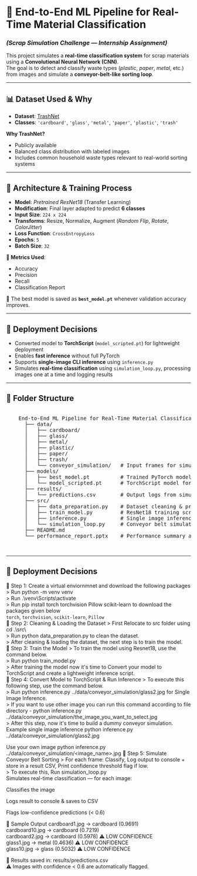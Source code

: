 # 🚀 **End-to-End ML Pipeline for Real-Time Material Classification**  
### _(Scrap Simulation Challenge — Internship Assignment)_

This project simulates a **real-time classification system** for scrap materials using a **Convolutional Neural Network (CNN)**.  
The goal is to detect and classify waste types (_plastic_, _paper_, _metal_, etc.) from images and simulate a **conveyor-belt-like sorting loop**.

---

## 📊 **Dataset Used & Why**

- **Dataset**: [TrashNet](https://github.com/garythung/trashnet)  
- **Classes**: `'cardboard'`, `'glass'`, `'metal'`, `'paper'`, `'plastic'`, `'trash'`

**Why TrashNet?**
-  Publicly available
-  Balanced class distribution with labeled images
-  Includes common household waste types relevant to real-world sorting systems

---

## 🧠 **Architecture & Training Process**

- **Model**: *Pretrained ResNet18* (Transfer Learning)
- **Modification**: Final layer adapted to predict **6 classes**
- **Input Size**: `224 x 224`
- **Transforms**: Resize, Normalize, Augment (*Random Flip*, *Rotate*, *ColorJitter*)
- **Loss Function**: `CrossEntropyLoss`
- **Epochs**: `5`
- **Batch Size**: `32`

**🧪 Metrics Used**:
- Accuracy  
- Precision  
- Recall  
- Classification Report

📌 The best model is saved as **`best_model.pt`** whenever validation accuracy improves.

---

## 🚀 **Deployment Decisions**

- Converted model to **TorchScript** (`model_scripted.pt`) for lightweight deployment
- Enables **fast inference** without full PyTorch
- Supports **single-image CLI inference** using `inference.py`
- Simulates **real-time classification** using `simulation_loop.py`, processing images one at a time and logging results

---

## 📁 **Folder Structure**
  <pre> 
    End-to-End ML Pipeline for Real-Time Material Classification/
      ├── data/
      │   ├── cardboard/
      │   ├── glass/
      │   ├── metal/
      │   ├── plastic/
      │   ├── paper/
      │   ├── trash/
      │   └── conveyor_simulation/   # Input frames for simulation
      ├── models/
      │   ├── best_model.pt          # Trained PyTorch model
      │   └── model_scripted.pt      # TorchScript model for deployment
      ├── results/
      │   └── predictions.csv        # Output logs from simulation
      ├── src/
      │   ├── data_preparation.py    # Dataset cleaning & preparation
      │   ├── train_model.py         # ResNet18 training script
      │   ├── inference.py           # Single image inference
      │   └── simulation_loop.py     # Conveyor belt simulation loop
      ├── README.md
      └── performance_report.pptx    # Performance summary and visuals

     </pre>

---

## 🚀 **Deployment Decisions**
🔹 Step 1: Create a virtual enviornmnet and download the following packages    
    > Run python -m venv venv  
    > Run .\venv\Scripts\activate  
    > Run pip install torch torchvision Pillow scikit-learn to download the packages given below  
    `torch`, `torchvision`, `scikit-learn`, `Pillow`  
🔹 Step 2: Cleaning & Loading the Dataset
    > First Relocate to src folder using cd .\src\  
    > Run python data_preparation.py to clean the dataset.  
    > After cleaning & loading the dataset, the next step is to train the model.  
🔹 Step 3: Train the Model
    > To train the model using Resnet18, use the command below.  
    > Run python train_model.py  
    > After training the model now it's time to Convert your model to TorchScript and create a lightweight inference script.  
🔹 Step 4: Convert Model to TorchScript & Run Inference
    > To execute this following step, use the command below.  
    > Run python inference.py ../data/conveyor_simulation/glass2.jpg for Single Image Inference.  
    > If you want to use other image you can run this command according to file directory - python inference.py ../data/conveyor_simulation/the_image_you_want_to_select.jpg  
    > After this step, now it's time to build a dummy conveyor simulation.  
Example single image inference
python inference.py ../data/conveyor_simulation/glass2.jpg

Use your own image
python inference.py ../data/conveyor_simulation/<image_name>.jpg
🔹 Step 5: Simulate Conveyor Belt Sorting
    > For each frame: Classify, Log output to console + store in a result CSV, Print confidence threshold flag if low.  
    > To execute this, Run simulation_loop.py  
Simulates real-time classification — for each image:

Classifies the image

Logs result to console & saves to CSV

Flags low-confidence predictions (< 0.6)

📍 Sample Output
cardboard1.jpg   →  cardboard (0.9691)  
cardboard10.jpg  →  cardboard (0.7219)  
cardboard2.jpg   →  cardboard (0.5978) ⚠️ LOW CONFIDENCE  
glass1.jpg       →  metal (0.4636) ⚠️ LOW CONFIDENCE  
glass10.jpg      →  glass (0.5032) ⚠️ LOW CONFIDENCE  

📝 Results saved in: results/predictions.csv  
⚠️ Images with confidence < 0.6 are automatically flagged.
